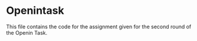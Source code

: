 # Openintask

This file contains the code for the assignment given for the second round of the Openin Task.
